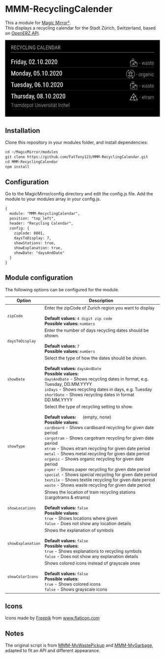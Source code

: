 # MMM-RecyclingCalender
This a module for [Magic Mirror²](https://github.com/MichMich/MagicMirror).<br/>
This displays a recycling calendar for the Stadt Zürich, Switzerland, based on [OpenERZ API](https://github.com/metaodi/openerz). 

![Screenshot](screenshot.png?raw=true "Recycling Calendar Screenshot")

## Installation
Clone this repository in your modules folder, and install dependencies:

```
cd ~/MagicMirror/modules 
git clone https://github.com/FatTony123/MMM-RecyclingCalendar.git
cd MMM-RecyclingCalendar
npm install 
```

## Configuration 
Go to the MagicMirror/config directory and edit the config.js file. Add the module to your modules array in your config.js.

```
{
  module: "MMM-RecyclingCalendar",
  position: "top_left",
  header: "Recycling Calendar",
  config: {
    zipCode: 8001, 
    daysToDisplay: 7,
    showStations: true,
    showExplanation: true, 
    showDate: "daysAndDate"
  }
}
```

## Module configuration 
The following options can be configured for the module. 
<table>
  <thead>
    <tr>
      <th>Option</th>
      <th>Description</th>
    </tr>
  </thead>
  <tbody>
    <tr>
        <td><code>zipCode</code></td>
        <td>Enter the zipCode of Zurich region you want to display 
        <br /><br />
        <strong>Default values: </strong><code>4 digit zip code</code><br />
        <strong>Possible values:</strong>
        <code>numbers</code>
        </td>
    </tr>
    <tr>
        <td><code>daysToDisplay</code></td>
        <td>Enter the number of days recycling dates should be shown. 
        <br /><br />
        <strong>Default values: </strong><code>7</code><br />
        <strong>Possible values:</strong>
        <code>numbers</code>
        </td>
    </tr>
    <tr>
        <td><code>showDate</code></td>
        <td>Select the type of how the dates should be shown.
        <br /><br />
        <strong>Default values: </strong><code>daysAndDate</code><br />
        <strong>Possible values: <br /></strong>
        <code>daysAndDate</code> - Shows recycling dates in format, e.g. Tuesday, DD.MM.YYYY<br />
        <code>inDays</code> - Shows recycling dates in days, e.g. Tuesday<br />
        <code>shortDate</code> - Shows recycling dates in format DD.MM.YYYY<br />
        </td>
    </tr>
    <tr>
        <td><code>showType</code></td>
        <td>Select the type of recycling setting to show.
        <br /><br />
        <strong>Default values: </strong><code>  </code> (empty, none)<br />
        <strong>Possible values: <br /></strong>
        <code>cardboard</code> - Shows cardboard recycling for given date period<br />
        <code>cargotram</code> - Shows cargotram recycling for given date period<br />
        <code>etram</code> - Shows etram recycling for given date period<br />
        <code>metal</code> - Shows metal recycling for given date period<br />
        <code>organic</code> - Shows organic recycling for given date period<br />
        <code>paper</code> - Shows paper recycling for given date period<br />
        <code>special</code> - Shows special recycling for given date period<br />
        <code>textile</code> - Shows textile recycling for given date period<br />
        <code>waste</code> - Shows waste recycling for given date period<br />
        </td>
    </tr>
    <tr>
        <td><code>showLocations</code></td>
        <td>Shows the location of tram recycling stations (cargotrams & etrams)  
        <br /><br />
        <strong>Default values: </strong><code>false</code><br />
        <strong>Possible values:</strong><br />
        <code>true</code> - Shows locations where given<br />
        <code>false</code> - Does not show any location details<br />
        </td>
    </tr>
     <tr>
        <td><code>showExplanation</code></td>
        <td>Shows the explanation of symbols
        <br /><br />
        <strong>Default values: </strong><code>false</code><br />
        <strong>Possible values:</strong><br />
        <code>true</code> - Shows explanations to recycling symbols<br />
        <code>false</code> - Does not show any explanation details<br />
        </td>
    </tr>
     <tr>
        <td><code>showColorIcons</code></td>
        <td>Shows colored icons instead of grayscale ones 
        <br /><br />
        <strong>Default values: </strong><code>false</code><br />
        <strong>Possible values:</strong><br />
        <code>true</code> - Shows colored icons<br />
        <code>false</code> - Shows grayscale icons<br />
        </td>
    </tr>
  </tbody>
</table>

## Icons
<div>Icons made by <a href="https://www.flaticon.com/authors/freepik" title="Freepik">Freepik</a> from <a href="https://www.flaticon.com/" title="Flaticon">www.flaticon.com</a></div>

## Notes
The original script is from [MMM-MyWastePickup](https://github.com/jclarke0000/MMM-MyWastePickup) and [MMM-MyGarbage](https://github.com/htilburgs/MMM-MyGarbage), adapted to fit an API and different appearance. 